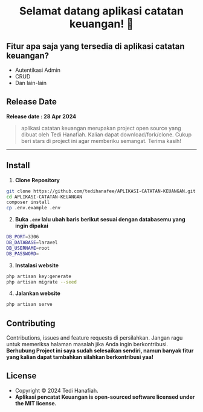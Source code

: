 <h1 align="center">Selamat datang aplikasi catatan keuangan! 👋</h1>

## Fitur apa saja yang tersedia di aplikasi catatan keuangan?

-   Autentikasi Admin
-   CRUD
-   Dan lain-lain

## Release Date

**Release date : 28 Apr 2024**

> aplikasi catatan keuangan merupakan project open source yang dibuat oleh Tedi Hanafiah. Kalian dapat download/fork/clone. Cukup beri stars di project ini agar memberiku semangat. Terima kasih!

---

## Install

1. **Clone Repository**

```bash
git clone https://github.com/tedihanafee/APLIKASI-CATATAN-KEUANGAN.git
cd APLIKASI-CATATAN-KEUANGAN
composer install
cp .env.example .env
```

2. **Buka `.env` lalu ubah baris berikut sesuai dengan databasemu yang ingin dipakai**

```bash
DB_PORT=3306
DB_DATABASE=laravel
DB_USERNAME=root
DB_PASSWORD=
```

3. **Instalasi website**

```bash
php artisan key:generate
php artisan migrate --seed
```

4. **Jalankan website**

```bash
php artisan serve
```

## Contributing

Contributions, issues and feature requests di persilahkan.
Jangan ragu untuk memeriksa halaman masalah jika Anda ingin berkontribusi. **Berhubung Project ini saya sudah selesaikan sendiri, namun banyak fitur yang kalian dapat tambahkan silahkan berkontribusi yaa!**

## License

-   Copyright © 2024 Tedi Hanafiah.
-   **Aplikasi pencatat Keuangan is open-sourced software licensed under the MIT license.**
